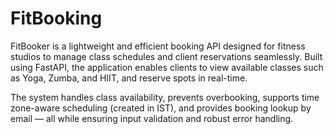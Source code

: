 # FitBooking

FitBooker is a lightweight and efficient booking API designed for fitness studios to manage class schedules and client reservations seamlessly. Built using FastAPI, the application enables clients to view available classes such as Yoga, Zumba, and HIIT, and reserve spots in real-time.

The system handles class availability, prevents overbooking, supports time zone-aware scheduling (created in IST), and provides booking lookup by email — all while ensuring input validation and robust error handling.
